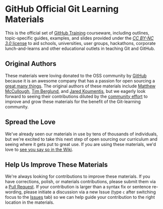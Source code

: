 GitHub Official Git Learning Materials
=======================================
This is the official set of [GitHub Training](http://github.com/training/) courseware, including outlines, topic-specific guides, examples, and slides provided under the [_CC BY-NC 3.0_ license](http://creativecommons.org/licenses/by-nc/3.0/) to aid schools, universities, user groups, hackathons, corporate lunch-and-learns and other educational outlets in teaching Git and GitHub.

Original Authors
---------------------------------------
These materials were loving donated to the OSS community by [GitHub](https://github.com/about) because it is an awesome company that has a passion for open sourcing a [great many things](https://github.com/github).  The original authors of these materials include [Matthew McCullough](http://github.com/matthewmccullough), [Tim Berglund](https://github.com/tlberglund), and [Jared Koumentis](https://github.com/ShepBook), but we eagerly look forward to seeing their contributions diluted by the [community effort](https://github.com/github/teach.github.com/wiki/Hall-Of-Appreciation) to improve and grow these materials for the benefit of the Git-learning community.


Spread the Love
---------------------------------------
We've already seen our materials in use by tens of thousands of individuals, but we're excited to take this next step of open sourcing our curriculum and seeing where it gets put to great use. If you are using these materials, we'd love to [see you say so in the Wiki](https://github.com/github/teach.github.com/wiki/Hall-Of-Appreciation).

Help Us Improve These Materials
---------------------------------------
We're always looking for contributions to improve these materials. If you have corrections, polish, or materials contributions, please submit them via a [Pull Request](https://help.github.com/articles/using-pull-requests). If your contribution is larger than a syntax fix or sentence re-wording, please initiate a discussion via a new Issue (type `c` after switching focus to the [Issues](https://github.com/github/teach.github.com/issues) tab) so we can help guide your contribution to the right location in the materials.
